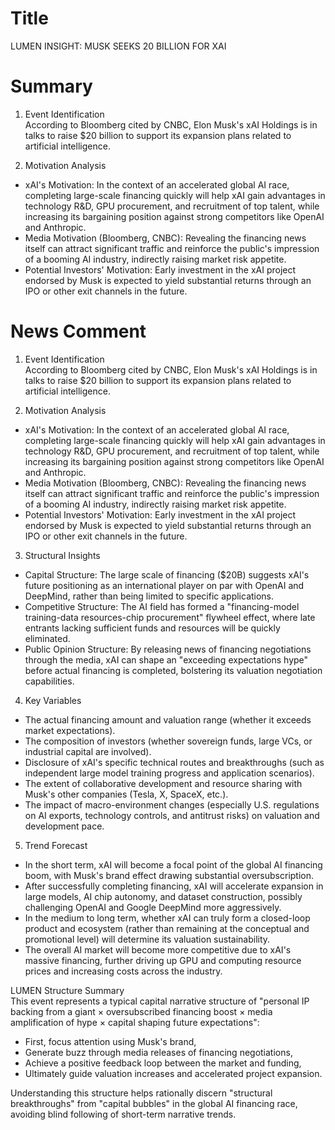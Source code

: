 # Title
LUMEN INSIGHT: MUSK SEEKS 20 BILLION FOR XAI

# Summary
1. Event Identification  
According to Bloomberg cited by CNBC, Elon Musk's xAI Holdings is in talks to raise $20 billion to support its expansion plans related to artificial intelligence.

2. Motivation Analysis  
- xAI's Motivation: In the context of an accelerated global AI race, completing large-scale financing quickly will help xAI gain advantages in technology R&D, GPU procurement, and recruitment of top talent, while increasing its bargaining position against strong competitors like OpenAI and Anthropic.  
- Media Motivation (Bloomberg, CNBC): Revealing the financing news itself can attract significant traffic and reinforce the public's impression of a booming AI industry, indirectly raising market risk appetite.  
- Potential Investors' Motivation: Early investment in the xAI project endorsed by Musk is expected to yield substantial returns through an IPO or other exit channels in the future.

# News Comment
1. Event Identification  
According to Bloomberg cited by CNBC, Elon Musk's xAI Holdings is in talks to raise $20 billion to support its expansion plans related to artificial intelligence.

2. Motivation Analysis  
- xAI's Motivation: In the context of an accelerated global AI race, completing large-scale financing quickly will help xAI gain advantages in technology R&D, GPU procurement, and recruitment of top talent, while increasing its bargaining position against strong competitors like OpenAI and Anthropic.  
- Media Motivation (Bloomberg, CNBC): Revealing the financing news itself can attract significant traffic and reinforce the public's impression of a booming AI industry, indirectly raising market risk appetite.  
- Potential Investors' Motivation: Early investment in the xAI project endorsed by Musk is expected to yield substantial returns through an IPO or other exit channels in the future.

3. Structural Insights  
- Capital Structure: The large scale of financing ($20B) suggests xAI's future positioning as an international player on par with OpenAI and DeepMind, rather than being limited to specific applications.  
- Competitive Structure: The AI field has formed a "financing-model training-data resources-chip procurement" flywheel effect, where late entrants lacking sufficient funds and resources will be quickly eliminated.  
- Public Opinion Structure: By releasing news of financing negotiations through the media, xAI can shape an "exceeding expectations hype" before actual financing is completed, bolstering its valuation negotiation capabilities.

4. Key Variables  
- The actual financing amount and valuation range (whether it exceeds market expectations).  
- The composition of investors (whether sovereign funds, large VCs, or industrial capital are involved).  
- Disclosure of xAI's specific technical routes and breakthroughs (such as independent large model training progress and application scenarios).  
- The extent of collaborative development and resource sharing with Musk's other companies (Tesla, X, SpaceX, etc.).  
- The impact of macro-environment changes (especially U.S. regulations on AI exports, technology controls, and antitrust risks) on valuation and development pace.

5. Trend Forecast  
- In the short term, xAI will become a focal point of the global AI financing boom, with Musk's brand effect drawing substantial oversubscription.  
- After successfully completing financing, xAI will accelerate expansion in large models, AI chip autonomy, and dataset construction, possibly challenging OpenAI and Google DeepMind more aggressively.  
- In the medium to long term, whether xAI can truly form a closed-loop product and ecosystem (rather than remaining at the conceptual and promotional level) will determine its valuation sustainability.  
- The overall AI market will become more competitive due to xAI's massive financing, further driving up GPU and computing resource prices and increasing costs across the industry.

LUMEN Structure Summary  
This event represents a typical capital narrative structure of "personal IP backing from a giant × oversubscribed financing boost × media amplification of hype × capital shaping future expectations":  
- First, focus attention using Musk's brand,  
- Generate buzz through media releases of financing negotiations,  
- Achieve a positive feedback loop between the market and funding,  
- Ultimately guide valuation increases and accelerated project expansion. 

Understanding this structure helps rationally discern "structural breakthroughs" from "capital bubbles" in the global AI financing race, avoiding blind following of short-term narrative trends.
